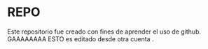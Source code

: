 # REPO
Este repositorio fue creado con fines de aprender el uso de github.
GAAAAAAAA ESTO es editado desde otra cuenta .

